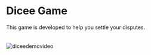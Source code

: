 # Dicee Game
This game is developed to help you settle your disputes.
<br><br><br>
![diceedemovideo](https://user-images.githubusercontent.com/64004539/174475262-93f6872f-09fb-4fe6-8641-f2206f4f5600.gif)
